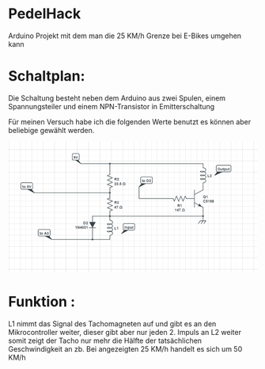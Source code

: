 # PedelHack
Arduino Projekt mit dem man die 25 KM/h Grenze bei E-Bikes umgehen kann 






# Schaltplan:
Die Schaltung besteht neben dem Arduino aus zwei Spulen, einem Spannungsteiler und einem NPN-Transistor in Emitterschaltung



Für meinen Versuch habe ich die folgenden Werte benutzt es können aber beliebige gewählt werden.


![alt text](https://raw.githubusercontent.com/yurnam/PedelHack/master/Schaltplan.png)


# Funktion :

L1 nimmt das Signal des Tachomagneten auf und gibt es an den Mikrocontroller weiter, dieser gibt aber nur jeden 2. Impuls an L2 weiter 
somit zeigt der Tacho nur mehr die Hälfte der tatsächlichen Geschwindigkeit an zb. Bei angezeigten 25 KM/h handelt es sich um 50 KM/h

